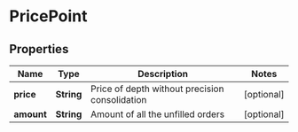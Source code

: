 
# PricePoint

## Properties
Name | Type | Description | Notes
------------ | ------------- | ------------- | -------------
**price** | **String** | Price of depth without precision consolidation |  [optional]
**amount** | **String** | Amount of all the unfilled orders |  [optional]



